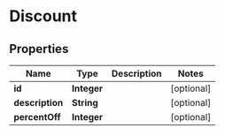 

# Discount


## Properties

| Name | Type | Description | Notes |
|------------ | ------------- | ------------- | -------------|
|**id** | **Integer** |  |  [optional] |
|**description** | **String** |  |  [optional] |
|**percentOff** | **Integer** |  |  [optional] |



